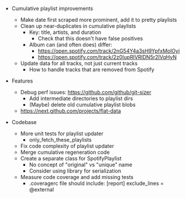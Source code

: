 - Cumulative playlist improvements
    - Make date first scraped more prominent, add it to pretty playlists
    - Clean up near-duplicates in cumulative playlists
        - Key: title, artists, and duration
            - Check that this doesn't have false positives
        - Album can (and often does) differ:
            - https://open.spotify.com/track/2nG54Y4a3sH9YpfxMolOyi
            - https://open.spotify.com/track/2z0IupRlVRlDN5r2IVqHyN
    - Update data for all tracks, not just current tracks
        - How to handle tracks that are removed from Spotify

- Features
    - Debug perf issues: https://github.com/github/git-sizer
        - Add intermediate directories to playlist dirs
        - (Maybe) delete old cumulative playlist blobs
    - https://next.github.com/projects/flat-data

- Codebase
    - More unit tests for playlist updater
        - only_fetch_these_playlists
    - Fix code complexity of playlist updater
    - Merge cumulative regeneration code
    - Create a separate class for SpotifyPlaylist
        - No concept of "original" vs "unique" name
        - Consider using library for serialization
    - Measure code coverage and add missing tests
        - .coveragerc file should include:
          [report]
          exclude_lines = @external

